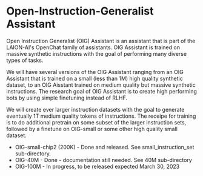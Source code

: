# Open-Instruction-Generalist Assistant

Open Instruction Generalist (OIG) Assistant is an assistant that is part of the LAION-AI's OpenChat family of assistants.  OIG Assistant is trained on massive synthetic instructions with the goal of performing many diverse types of tasks. 

We will have several versions of the OIG Assistant ranging from an OIG Assistant that is trained on a small (less than 1M) high quality synthetic dataset, to an OIG Aisstant trained on medium quality but massive synthetic instructions. The research goal of OIG Assistant is to create high performing bots by using simple finetuning instead of RLHF.

We will create ever larger instruction datasets with the goal to generate eventually 1T medium quality tokens of instructions. The receipe for training is to do additional pretrain on some subset of the larger instruction sets, followed by a finetune on OIG-small or some other high quality small dataset.

* OIG-small-chip2 (200K) - Done and released. See  small_instruction_set sub-directory.
* OIG-40M - Done - documentation still needed. See 40M sub-directory
* OIG-100M - In progress, to be released expected March 30, 2023
